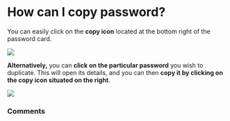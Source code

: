 # How can I copy password?

<p class="no-margin">You can easily click on the <b>copy icon</b> located at the bottom right of the password card. </p>
<p class="no-margin"></p>
<div class="intercom-container"><img src="https://downloads.intercomcdn.com/i/o/798567561/e0871fa9e1ab81fc7eac6cc1/5.png"></div><p class="no-margin"><b>Alternatively,</b> you can <b>click on the particular password</b> you wish to duplicate. This will open its details, and you can then <b>copy it by clicking on the copy icon situated on the right</b>.</p>
<p class="no-margin"></p>
<div class="intercom-container"><img src="https://downloads.intercomcdn.com/i/o/798567764/89fe6be181a0dc06bf606a22/6.png"></div><p class="no-margin"></p>
<p class="no-margin"></p>

### Comments

<Comments />